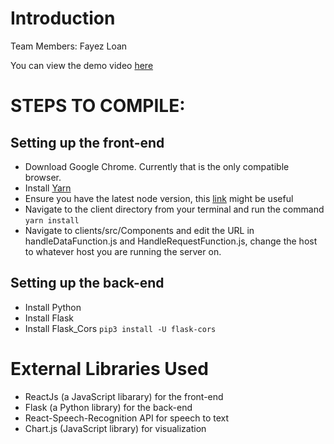 # Introduction
Team Members: Fayez Loan

You can view the demo video [here](https://drive.google.com/file/d/1HdVEE0lmZ60m23Cj7dV-BgKkfyrdoDq0/view?usp=sharing)

# STEPS TO COMPILE: 

## Setting up the front-end

- Download Google Chrome. Currently that is the only compatible browser. 
- Install [Yarn](https://classic.yarnpkg.com/en/docs/install/)
- Ensure you have the latest node version, this [link](https://askubuntu.com/questions/426750/how-can-i-update-my-nodejs-to-the-latest-version) might be useful 
- Navigate to the client directory from your terminal and run the command `yarn install`
- Navigate to clients/src/Components and edit the URL in handleDataFunction.js and HandleRequestFunction.js, change the host to whatever host you are running the server on. 

## Setting up the back-end

- Install Python
- Install Flask
- Install Flask_Cors `pip3 install -U flask-cors`


# External Libraries Used

- ReactJs (a JavaScript libarary) for the front-end 
- Flask (a Python library) for the back-end
- React-Speech-Recognition API for speech to text
- Chart.js (JavaScript library) for visualization
